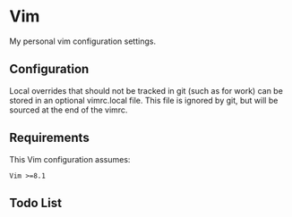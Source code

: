 # Vim

My personal vim configuration settings.

## Configuration

Local overrides that should not be tracked in git (such as for work) can be
stored in an optional vimrc.local file. This file is ignored by git, but
will be sourced at the end of the vimrc.

## Requirements

This Vim configuration assumes:
```
Vim >=8.1
```

## Todo List

